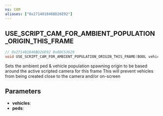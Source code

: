 ```yaml
---
ns: CAM
aliases: ["0x271401846BD26E92"]
---
```

## USE_SCRIPT_CAM_FOR_AMBIENT_POPULATION_ORIGIN_THIS_FRAME

```c
// 0x271401846BD26E92 0x8DC53629
void USE_SCRIPT_CAM_FOR_AMBIENT_POPULATION_ORIGIN_THIS_FRAME(BOOL vehicles, BOOL peds);
```
Sets the ambient ped & vehicle population spawning origin to be based around the active scripted camera for this frame
This will prevent vehicles from being created close to the camera and/or on-screen

## Parameters
* **vehicles**: 
* **peds**: 

